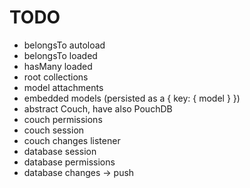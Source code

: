 # TODO

* belongsTo autoload
* belongsTo loaded
* hasMany loaded
* root collections
* model attachments
* embedded models (persisted as a { key: { model } })
* abstract Couch, have also PouchDB
* couch permissions
* couch session
* couch changes listener
* database session
* database permissions
* database changes -> push
